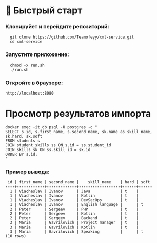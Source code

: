 # 🚀 Быстрый старт
### Клонируйет и перейдите репозиторий:
```shell
  git clone https://github.com/Teamofeyy/xml-service.git
  cd xml-service
```

### Запустите приложение:
```shell
  chmod +x run.sh 
  ./run.sh
```

### Откройте в браузере:
```
http://localhost:8080
```
# Просмотр результатов импорта
```shell
docker exec -it db psql -U postgres -c "
SELECT s.id, s.first_name, s.second_name, sk.name as skill_name, sk.hard, sk.soft
FROM students s
JOIN student_skills ss ON s.id = ss.student_id
JOIN skills sk ON ss.skill_id = sk.id
ORDER BY s.id;
"
```
### Пример вывода:
```shell
 id | first_name | second_name |    skill_name    | hard | soft 
----+------------+-------------+------------------+------+------
  1 | Viacheslav | Ivanov      | Java             | t    | 
  1 | Viacheslav | Ivanov      | Kotlin           | t    | 
  1 | Viacheslav | Ivanov      | DevSecOps        | t    | 
  1 | Viacheslav | Ivanov      | English language |      | t
  2 | Peter      | Sergeev     | PHP              | t    | 
  2 | Peter      | Sergeev     | Kotlin           | t    | 
  2 | Peter      | Sergeev     | Backend          | t    | 
  3 | Maria      | Gavrilovich | Project manager  | t    | 
  3 | Maria      | Gavrilovich | Kotlin           | t    | 
  3 | Maria      | Gavrilovich | Speaking         |      | t
(10 rows)
```
